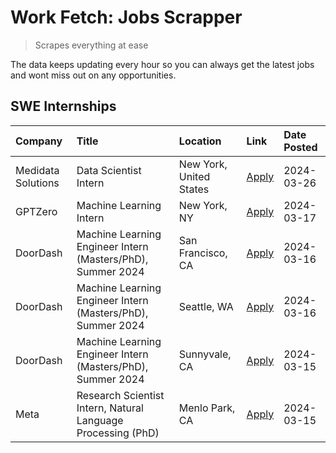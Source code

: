 # Work Fetch: Jobs Scrapper
> Scrapes everything at ease

The data keeps updating every hour so you can always get the latest jobs and wont miss out on any opportunities.

## SWE Internships
<!--START_SECTION:workfetch-->
| Company            | Title                                                        | Location                | Link                                                                                                                                                                                                                                                                   | Date Posted   |
|:-------------------|:-------------------------------------------------------------|:------------------------|:-----------------------------------------------------------------------------------------------------------------------------------------------------------------------------------------------------------------------------------------------------------------------|:--------------|
| Medidata Solutions | Data Scientist Intern                                        | New York, United States | [Apply](https://www.linkedin.com/jobs/view/data-scientist-intern-at-medidata-solutions-3810253704?position=9&pageNum=0&refId=m2FoZQ0dhmuspnK2Ls0usg%3D%3D&trackingId=6Ub8LnLlzdj3ashBZeXs6Q%3D%3D&trk=public_jobs_jserp-result_search-card)                            | 2024-03-26    |
| GPTZero            | Machine Learning Intern                                      | New York, NY            | [Apply](https://www.linkedin.com/jobs/view/machine-learning-intern-at-gptzero-3860723963?position=8&pageNum=0&refId=m2FoZQ0dhmuspnK2Ls0usg%3D%3D&trackingId=qJ4I0FZv0sgYYWlM2yo5%2Bg%3D%3D&trk=public_jobs_jserp-result_search-card)                                   | 2024-03-17    |
| DoorDash           | Machine Learning Engineer Intern (Masters/PhD), Summer 2024  | San Francisco, CA       | [Apply](https://www.linkedin.com/jobs/view/machine-learning-engineer-intern-masters-phd-summer-2024-at-doordash-3736457737?position=3&pageNum=0&refId=m2FoZQ0dhmuspnK2Ls0usg%3D%3D&trackingId=XPmzi6JaMbBqhErPFSkoTQ%3D%3D&trk=public_jobs_jserp-result_search-card)   | 2024-03-16    |
| DoorDash           | Machine Learning Engineer Intern (Masters/PhD), Summer 2024  | Seattle, WA             | [Apply](https://www.linkedin.com/jobs/view/machine-learning-engineer-intern-masters-phd-summer-2024-at-doordash-3736455966?position=4&pageNum=0&refId=m2FoZQ0dhmuspnK2Ls0usg%3D%3D&trackingId=IqFzAY9EI%2Fn5BW7J7EC1DA%3D%3D&trk=public_jobs_jserp-result_search-card) | 2024-03-16    |
| DoorDash           | Machine Learning Engineer Intern (Masters/PhD), Summer 2024  | Sunnyvale, CA           | [Apply](https://www.linkedin.com/jobs/view/machine-learning-engineer-intern-masters-phd-summer-2024-at-doordash-3736454973?position=2&pageNum=0&refId=m2FoZQ0dhmuspnK2Ls0usg%3D%3D&trackingId=hK5rbUmbDU2RltbFpckiBA%3D%3D&trk=public_jobs_jserp-result_search-card)   | 2024-03-15    |
| Meta               | Research Scientist Intern, Natural Language Processing (PhD) | Menlo Park, CA          | [Apply](https://www.linkedin.com/jobs/view/research-scientist-intern-natural-language-processing-phd-at-meta-3858718375?position=10&pageNum=0&refId=m2FoZQ0dhmuspnK2Ls0usg%3D%3D&trackingId=aEDXLqf%2F0pLw47EFDDN%2FJA%3D%3D&trk=public_jobs_jserp-result_search-card) | 2024-03-15    |
<!--END_SECTION:workfetch-->
